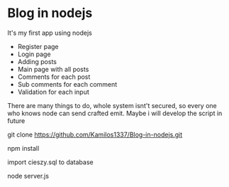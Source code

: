 # Blog in nodejs
It's my first app using nodejs

- Register page
- Login page
- Adding posts 
- Main page with all posts
- Comments for each post
- Sub comments for each comment
- Validation for each input

There are many things to do, whole system isnt't secured, so every one who knows node can send crafted emit.
Maybe i will develop the script in future

git clone https://github.com/Kamilos1337/Blog-in-nodejs.git

npm install

import cieszy.sql to database

node server.js


